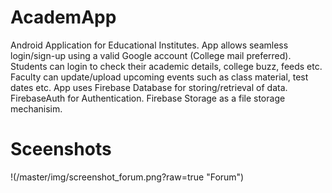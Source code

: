 # AcademApp
Android Application for Educational Institutes. App allows seamless login/sign-up using a valid Google account (College mail preferred). Students can login to check their academic details, college buzz, feeds etc. Faculty can update/upload upcoming events such as class material, test dates etc.
App uses Firebase Database for storing/retrieval of data. FirebaseAuth for Authentication. Firebase Storage as a file storage mechanisim.

# Sceenshots
!(/master/img/screenshot_forum.png?raw=true "Forum")
